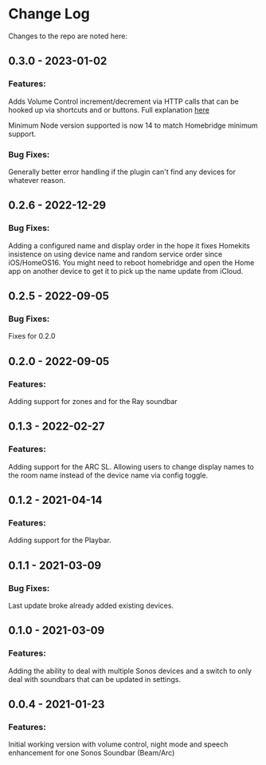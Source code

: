 # Change Log

Changes to the repo are noted here:

## 0.3.0 - 2023-01-02

### Features:

Adds Volume Control increment/decrement via HTTP calls that can be hooked up via shortcuts and or buttons.
Full explanation [here](https://github.com/brian-su/homebridge-sonos-so-simple#volume-control-endpoints)

Minimum Node version supported is now 14 to match Homebridge minimum support.

### Bug Fixes:

Generally better error handling if the plugin can't find any devices for whatever reason.

## 0.2.6 - 2022-12-29

### Bug Fixes:

Adding a configured name and display order in the hope it fixes Homekits insistence on using device name and random service order since iOS/HomeOS16.
You might need to reboot homebridge and open the Home app on another device to get it to pick up the name update from iCloud.

## 0.2.5 - 2022-09-05

### Bug Fixes:

Fixes for 0.2.0

## 0.2.0 - 2022-09-05

### Features:

Adding support for zones and for the Ray soundbar

## 0.1.3 - 2022-02-27

### Features:

Adding support for the ARC SL.
Allowing users to change display names to the room name instead of the device name via config toggle.

## 0.1.2 - 2021-04-14

### Features:

Adding support for the Playbar.

## 0.1.1 - 2021-03-09

### Bug Fixes:

Last update broke already added existing devices.

## 0.1.0 - 2021-03-09

### Features:

Adding the ability to deal with multiple Sonos devices and a switch to only deal with soundbars that can be updated in settings.

## 0.0.4 - 2021-01-23

### Features:

Initial working version with volume control, night mode and speech enhancement for one Sonos Soundbar (Beam/Arc)
